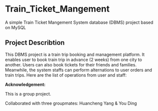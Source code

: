 # Train_Ticket_Mangement
A simple Train Ticket Mangement System database (DBMS) project based on MySQL

## Project Describtion
This DBMS project is a train trip booking and management platform. It enables user to book train trip in advance (2 weeks)
from one city to another. Users can also book tickets for their friends and families. Meanwhile, the system staffs can perform alternations
to user orders and train trips. Here are the list of operations from user and staff:




**Acknowledgement:**

  This is a group project. 
  
  Collaborated with three groupmates: Huancheng Yang & You Ding
